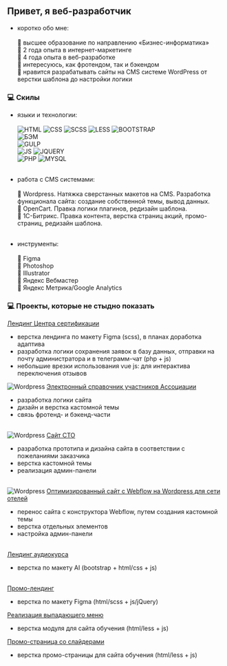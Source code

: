 ## Привет, я веб-разработчик

- коротко обо мне:<br><br>
📍 высшее образование по направлению «Бизнес-информатика»<br>
📍 2 года опыта в интернет-маркетинге<br>
📍 4 года опыта в веб-разработке<br>
📍 интересуюсь, как фротендом, так и бэкендом<br>
📍 нравится разрабатывать сайты на CMS системе WordPress от верстки шаблона до настройки логики

### 💻 Скилы

- языки и технологии:<br><br>
![HTML](https://img.shields.io/badge/-html-orange)
![CSS](https://img.shields.io/badge/-css-green)
![SCSS](https://img.shields.io/badge/-scss-blueviolet)
![LESS](https://img.shields.io/badge/-less-blue)
![BOOTSTRAP](https://img.shields.io/badge/-bootstrap-blueviolet)<br>
![БЭМ](https://img.shields.io/badge/-bem-blue)<br>
![GULP](https://img.shields.io/badge/-gulp-red)<br>
![JS](https://img.shields.io/badge/-js-yellow)
![JQUERY](https://img.shields.io/badge/-jquery-blue)<br>
![PHP](https://img.shields.io/badge/-php-blue)
![MYSQL](https://img.shields.io/badge/-mysql-blue)<br><br>

- работа с CMS системами:<br><br>
📍 Wordpress. Натяжка сверстанных макетов на CMS. Разработка функционала сайта: создание собственной темы, вывод данных.<br>
📍 OpenCart. Правка логики плагинов, редизайн шаблона.<br>
📍 1С-Битрикс. Правка контента, верстка страниц акций, промо-страниц, редизайн шаблона.<br><br>

- инструменты:<br><br>
📍 Figma <br>
📍 Photoshop<br>
📍 Illustrator<br>
📍 Яндекс Вебмастер <br>
📍 Яндекс Метрика/Google Analytics


### 💻 Проекты, которые не стыдно показать

[Лендинг Центра сертификации](https://devssro.github.io/ros_bussines_reputation/)
- верстка лендинга по макету Figma (scss), в планах доработка адаптива
- разработка логики сохранения заявок в базу данных, отправки на почту администратора и в телеграмм-чат (php + js)
- небольшие врезки использования vue js: для интерактива переключения отзывов

![Wordpress](https://img.shields.io/badge/-wordpress-blue) [Электронный справочник участников Ассоциации](https://opsr.ru/)
- разработка логики сайта
- дизайн и верстка кастомной темы
- связь фротенд- и бэкенд-части<br><br>

![Wordpress](https://img.shields.io/badge/-wordpress-blue) [Сайт СТО](https://trans-hub.ru/)
- разработка прототипа и дизайна сайта в соответствии с пожеланиями заказчика
- верстка кастомной темы
- реализация админ-панели<br><br>

![Wordpress](https://img.shields.io/badge/-wordpress-blue) [Оптимизированный сайт с Webflow на Wordpress для сети отелей](https://www.kravtgroup.com/)
- перенос сайта с конструктора Webflow, путем создания кастомной темы
- верстка отдельных элементов
- настройка админ-панели<br><br>

[Лендинг аудиокурса](https://language-efficiency.com/jane_stories/)
- верстка по макету AI (bootstrap + html/css + js)<br><br>

[Промо-лендинг](https://langme.ru/lk/promo/summer-21.php)
- верстка по макету Figma (html/scss + js/jQuery)

[Реализация выпадающего меню](http://s98172cd.beget.tech/test9/)
- верстка модуля для сайта обучения (html/less + js)

[Промо-страница со слайдерами](http://s98172cd.beget.tech/test6/)
- верстка промо-страницы для сайта обучения (html/less + js)
